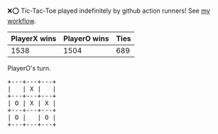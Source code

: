 :x::o: Tic-Tac-Toe played indefinitely by github action runners! See [my workflow](.github/workflows/play.yaml).

|PlayerX wins|PlayerO wins|Ties|
|-|-|-|
|1538|1504|689|

PlayerO's turn.

<pre>
+---+---+---+
|   | X |   |
+---+---+---+
| O | X | X |
+---+---+---+
| O |   | O |
+---+---+---+
</pre>